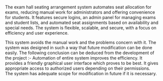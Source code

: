 The exam hall seating arrangement system automates seat allocation for exams, reducing manual work for administrators and offering convenience for students. It features secure logins, an admin panel for managing exams and student lists, and automated seat assignments based on availability and special needs. The system is flexible, scalable, and secure, with a focus on efficiency and user experience.

This system avoids the manual work and the problems concern with it. The system was designed in such a way that future modification can be done easily. The following conclusion can be deduced from the development of the project :-
Automation of entire system improves the efficiency.
It provides a friendly graphical user interface which proves to be best.
It gives appropriate access to authorized users depending on their permissions.
The system has adequate scope for modification in future if it is necessary.




